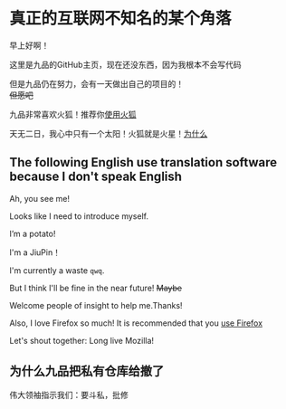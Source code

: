 # 真正的互联网不知名的某个角落

早上好啊！

这里是九品的GitHub主页，现在还没东西，因为我根本不会写代码

但是九品仍在努力，会有一天做出自己的项目的！<br>
<del>但愿吧<del/>

九品非常喜欢火狐！推荐你[使用火狐][1]
  
天无二日，我心中只有一个太阳！火狐就是火星！[为什么][2]

## The following English use translation software because I don't speak English

Ah, you see me!

Looks like I need to introduce myself.

I’m a potato!

I'm a JiuPin！

I'm currently a waste `qwq`. 

But I think I'll be fine in the near future! <del>Maybe<del/>

Welcome people of insight to help me.Thanks!

Also, I love Firefox so much! It is recommended that you [use Firefox][1]

Let's shout together: Long live Mozilla!

[1]: https://www.firefox.com/ "愣着干什么qwq？赶紧下载呀！"

[2]: https://mlmmlm-icu.github.io/t/topic/259.html "革！命！"
  
[3]: https://www.mozilla.org/zh-CN/firefox/features/independent/ "造！反！"

## 为什么九品把私有仓库给撤了
  
伟大领袖指示我们：要斗私，批修
